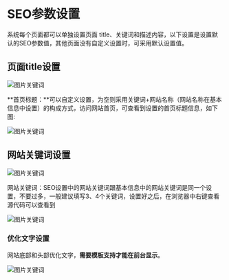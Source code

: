 # SEO参数设置

系统每个页面都可以单独设置页面 title、关键词和描述内容，以下设置是设置默认的SEO参数值，其他页面没有自定义设置时，可采用默认设置值。

## **页面title设置**

![图片关键词](https://help.mituo.cn/jz/upload/201902/1550044553348037.png)

**首页标题：**可以自定义设置，为空则采用关键词+网站名称（网站名称在基本信息中设置）的构成方式，访问网站首页，可查看到设置的首页标题信息，如下图:

![图片关键词](https://help.mituo.cn/jz/upload/201902/1550044087216077.jpg)

## **网站关键词设置**

![图片关键词](https://help.mituo.cn/jz/upload/201902/1550044396289960.jpg)

网站关键词：SEO设置中的网站关键词跟基本信息中的网站关键词是同一个设置，不要过多，一般建议填写3、4个关键词，设置好之后，在浏览器中右键查看源代码可以查看到

![图片关键词](https://help.mituo.cn/jz/upload/201902/1550044477445221.jpg)

### **优化文字设置**

网站底部和头部优化文字，**需要模板支持才能在前台显示**。

![图片关键词](https://help.mituo.cn/jz/upload/201902/1550044566858870.png)